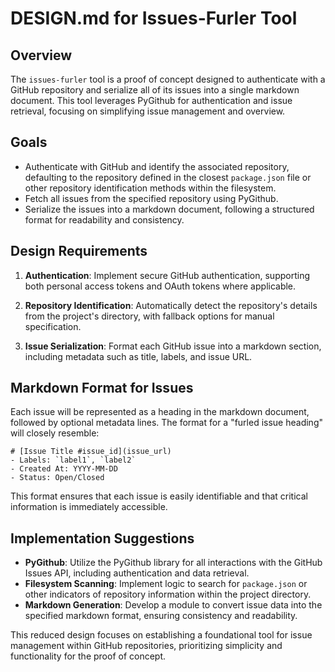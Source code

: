 # DESIGN.md for Issues-Furler Tool

## Overview

The `issues-furler` tool is a proof of concept designed to authenticate with a GitHub repository and serialize all of its issues into a single markdown document. This tool leverages PyGithub for authentication and issue retrieval, focusing on simplifying issue management and overview.

## Goals

- Authenticate with GitHub and identify the associated repository, defaulting to the repository defined in the closest `package.json` file or other repository identification methods within the filesystem.
- Fetch all issues from the specified repository using PyGithub.
- Serialize the issues into a markdown document, following a structured format for readability and consistency.

## Design Requirements

1. **Authentication**: Implement secure GitHub authentication, supporting both personal access tokens and OAuth tokens where applicable.
   
2. **Repository Identification**: Automatically detect the repository's details from the project's directory, with fallback options for manual specification.

3. **Issue Serialization**: Format each GitHub issue into a markdown section, including metadata such as title, labels, and issue URL.

## Markdown Format for Issues

Each issue will be represented as a heading in the markdown document, followed by optional metadata lines. The format for a "furled issue heading" will closely resemble:

```
# [Issue Title #issue_id](issue_url)
- Labels: `label1`, `label2`
- Created At: YYYY-MM-DD
- Status: Open/Closed
```

This format ensures that each issue is easily identifiable and that critical information is immediately accessible.

## Implementation Suggestions

- **PyGithub**: Utilize the PyGithub library for all interactions with the GitHub Issues API, including authentication and data retrieval.
- **Filesystem Scanning**: Implement logic to search for `package.json` or other indicators of repository information within the project directory.
- **Markdown Generation**: Develop a module to convert issue data into the specified markdown format, ensuring consistency and readability.

This reduced design focuses on establishing a foundational tool for issue management within GitHub repositories, prioritizing simplicity and functionality for the proof of concept.